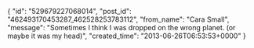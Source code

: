  {
   "id": "529679227068014",
   "post_id": "462493170453287_462528253783112",
   "from_name": "Cara Small",
   "message": "Sometimes I think I was dropped on the wrong planet. (or maybe it was my head)",
   "created_time": "2013-06-26T06:53:53+0000"
 }
